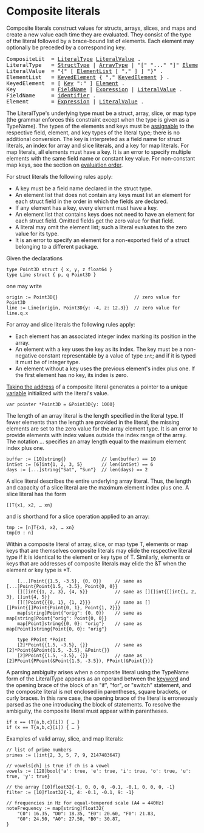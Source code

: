 # Composite literals

Composite literals construct values for structs, arrays, slices, and maps and create a new value each time they are evaluated. They consist of the type of the literal followed by a brace-bound list of elements. Each element may optionally be preceded by a corresponding key.

<pre>
<a id="CompositeLit">CompositeLit</a>  = <a href="#LiteralType">LiteralType</a> <a href="#LiteralValue">LiteralValue</a> .
<a id="LiteralType">LiteralType</a>   = <a href="/Types/struct_types.html#StructType">StructType</a> | <a href="/Types/array_types.html#ArrayType">ArrayType</a> | "[" "..." "]" <a href="/Types/array_types.html#ElementType">ElementType</a> | <a href="/Types/slice_types.html#SliceType">SliceType</a> | <a href="/Types/map_types.html#MapType">MapType</a> | <a href="/Types/#TypeName">TypeName</a> .
<a id="LiteralValue">LiteralValue</a>  = "{" [ <a href="#ElementList">ElementList</a> [ "," ] ] "}" .
<a id="ElementList">ElementList</a>   = <a href="#KeyedElement">KeyedElement</a> { "," <a href="#KeyedElement">KeyedElement</a> } .
<a id="KeyedElement">KeyedElement</a>  = [ <a href="#Key">Key</a> ":" ] <a href="#Element">Element</a> .
<a id="Key">Key</a>           = <a href="#FieldName">FieldName</a> | <a href="/Expressions/operators.html#Expression">Expression</a> | <a href="#LiteralValue">LiteralValue</a> .
<a id="FieldName">FieldName</a>     = <a href="/Lexical%20elements/identifiers.html#identifier">identifier</a> .
<a id="Element">Element</a>       = <a href="/Expressions/operators.html#Expression">Expression</a> | <a href="#LiteralValue">LiteralValue</a> .
</pre>

The LiteralType's underlying type must be a struct, array, slice, or map type (the grammar enforces this constraint except when the type is given as a TypeName). The types of the elements and keys must be [assignable](/Properties%20of%20types%20and%20values/assignability.html) to the respective field, element, and key types of the literal type; there is no additional conversion. The key is interpreted as a field name for struct literals, an index for array and slice literals, and a key for map literals. For map literals, all elements must have a key. It is an error to specify multiple elements with the same field name or constant key value. For non-constant map keys, see the section on [evaluation order](/Expressions/order_of_evaluation.html).

For struct literals the following rules apply:

- A key must be a field name declared in the struct type.
- An element list that does not contain any keys must list an element for each struct field in the order in which the fields are declared.
- If any element has a key, every element must have a key.
- An element list that contains keys does not need to have an element for each struct field. Omitted fields get the zero value for that field.
- A literal may omit the element list; such a literal evaluates to the zero value for its type.
- It is an error to specify an element for a non-exported field of a struct belonging to a different package.

Given the declarations

    type Point3D struct { x, y, z float64 }
    type Line struct { p, q Point3D }
    

one may write

    origin := Point3D{}                            // zero value for Point3D
    line := Line{origin, Point3D{y: -4, z: 12.3}}  // zero value for line.q.x
    

For array and slice literals the following rules apply:

- Each element has an associated integer index marking its position in the array.
- An element with a key uses the key as its index. The key must be a non-negative constant representable by a value of type `int`; and if it is typed it must be of integer type.
- An element without a key uses the previous element's index plus one. If the first element has no key, its index is zero.

[Taking the address](/Expressions/address_operators.html) of a composite literal generates a pointer to a unique [variable](/Variables/) initialized with the literal's value.

    var pointer *Point3D = &Point3D{y: 1000}
    

The length of an array literal is the length specified in the literal type. If fewer elements than the length are provided in the literal, the missing elements are set to the zero value for the array element type. It is an error to provide elements with index values outside the index range of the array. The notation ... specifies an array length equal to the maximum element index plus one.

    buffer := [10]string{}             // len(buffer) == 10
    intSet := [6]int{1, 2, 3, 5}       // len(intSet) == 6
    days := [...]string{"Sat", "Sun"}  // len(days) == 2
    

A slice literal describes the entire underlying array literal. Thus, the length and capacity of a slice literal are the maximum element index plus one. A slice literal has the form

    []T{x1, x2, … xn}
    

and is shorthand for a slice operation applied to an array:

    tmp := [n]T{x1, x2, … xn}
    tmp[0 : n]
    

Within a composite literal of array, slice, or map type T, elements or map keys that are themselves composite literals may elide the respective literal type if it is identical to the element or key type of T. Similarly, elements or keys that are addresses of composite literals may elide the &T when the element or key type is *T.

```
    [...]Point{{1.5, -3.5}, {0, 0}}     // same as [...]Point{Point{1.5, -3.5}, Point{0, 0}}
    [][]int{{1, 2, 3}, {4, 5}}          // same as [][]int{[]int{1, 2, 3}, []int{4, 5}}
    [][]Point{{{0, 1}, {1, 2}}}         // same as [][]Point{[]Point{Point{0, 1}, Point{1, 2}}}
    map[string]Point{"orig": {0, 0}}    // same as map[string]Point{"orig": Point{0, 0}}
    map[Point]string{{0, 0}: "orig"}    // same as map[Point]string{Point{0, 0}: "orig"}
    
    type PPoint *Point
    [2]*Point{{1.5, -3.5}, {}}          // same as [2]*Point{&Point{1.5, -3.5}, &Point{}}
    [2]PPoint{{1.5, -3.5}, {}}          // same as [2]PPoint{PPoint(&Point{1.5, -3.5}), PPoint(&Point{})}
```    

A parsing ambiguity arises when a composite literal using the TypeName form of the LiteralType appears as an operand between the [keyword](/Lexical%20elements/keywords.html) and the opening brace of the block of an "if", "for", or "switch" statement, and the composite literal is not enclosed in parentheses, square brackets, or curly braces. In this rare case, the opening brace of the literal is erroneously parsed as the one introducing the block of statements. To resolve the ambiguity, the composite literal must appear within parentheses.

    if x == (T{a,b,c}[i]) { … }
    if (x == T{a,b,c}[i]) { … }
    

Examples of valid array, slice, and map literals:

    // list of prime numbers
    primes := []int{2, 3, 5, 7, 9, 2147483647}
    
    // vowels[ch] is true if ch is a vowel
    vowels := [128]bool{'a': true, 'e': true, 'i': true, 'o': true, 'u': true, 'y': true}
    
    // the array [10]float32{-1, 0, 0, 0, -0.1, -0.1, 0, 0, 0, -1}
    filter := [10]float32{-1, 4: -0.1, -0.1, 9: -1}
    
    // frequencies in Hz for equal-tempered scale (A4 = 440Hz)
    noteFrequency := map[string]float32{
        "C0": 16.35, "D0": 18.35, "E0": 20.60, "F0": 21.83,
        "G0": 24.50, "A0": 27.50, "B0": 30.87,
    }